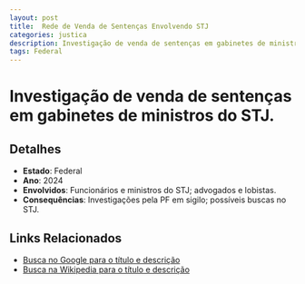 ```yaml
---
layout: post
title:  Rede de Venda de Sentenças Envolvendo STJ
categories: justica
description: Investigação de venda de sentenças em gabinetes de ministros do STJ.Funcionários e ministros do STJ✧ advogados e lobistas.
tags: Federal
---
```


# Investigação de venda de sentenças em gabinetes de ministros do STJ.

## Detalhes
- **Estado**: Federal
- **Ano**: 2024
- **Envolvidos**:
Funcionários e ministros do STJ; advogados e lobistas.
- **Consequências**:
Investigações pela PF em sigilo; possíveis buscas no STJ.

## Links Relacionados
- [Busca no Google para o título e descrição](https://www.google.com/search?q=Rede%20de%20Venda%20de%20Senten%C3%A7as%20Envolvendo%20STJ%20Investiga%C3%A7%C3%A3o%20de%20venda%20de%20senten%C3%A7as%20em%20gabinetes%20de%20ministros%20do%20STJ.%20Federal)
- [Busca na Wikipedia para o título e descrição](https://en.wikipedia.org/w/index.php?search=Rede%20de%20Venda%20de%20Senten%C3%A7as%20Envolvendo%20STJ%20Investiga%C3%A7%C3%A3o%20de%20venda%20de%20senten%C3%A7as%20em%20gabinetes%20de%20ministros%20do%20STJ.%20Federal)
